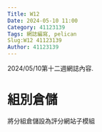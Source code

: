 ```yaml
---
Title: W12
Date: 2024-05-10 11:00
Category: 41123139
Tags: 網誌編寫, pelican
Slug:W12 41123139
Author: 41123139
---
```


2024/05/10第十二週網誌內容.

<!-- PELICAN_END_SUMMARY -->

# 組別倉儲
 將分組倉儲設為評分網站子模組
